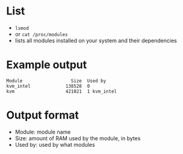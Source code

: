 # List
- `lsmod`
- or `cat /proc/modules`
- lists all modules installed on your system and their dependencies

# Example output
```
Module                  Size  Used by
kvm_intel             138528  0
kvm                   421021  1 kvm_intel
```
# Output format
* Module: module name
* Size: amount of RAM used by the module, in bytes
* Used by: used by what modules
